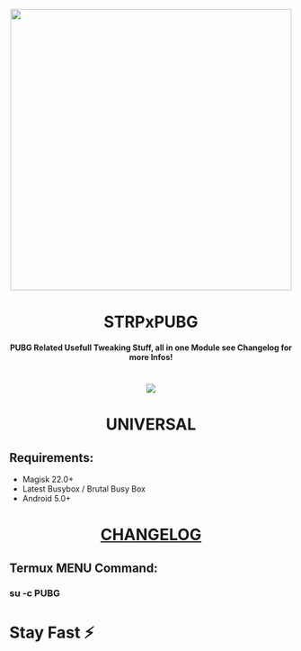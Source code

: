 <p align="center"><a href="https://t.me/AndroidRootModulesCommunity"><img src="https://i.imgur.com/x3FyGQd.png" width="500"></a></p>  
 <h1 align="center"><b> STRPxPUBG </b></h1> 
 <h4 align="center">PUBG Related Usefull Tweaking Stuff, all in one Module see Changelog for more Infos!</h4>

 <h1 align="center"><a href="https://t.me/AndroidRootModulesCommunity"><img src="https://img.shields.io/badge/Join-Telegram%20Channel-red.svg?logo=Telegram"></a></h1>

 <h1 align="center"><b> UNIVERSAL </b></h1> 

## Requirements:
- Magisk 22.0+
- Latest Busybox / Brutal Busy Box
- Android 5.0+

<h1 align="center"><b><a href="https://raw.githubusercontent.com/CRANKV2/STRPxPUBG/main/change.log">
CHANGELOG</a></b></h1>

## Termux MENU Command:
### su -c PUBG


# Stay Fast ⚡️ 

